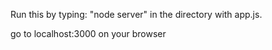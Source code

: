Run this by typing: "node server" in the directory with app.js.

go to localhost:3000 on your browser
